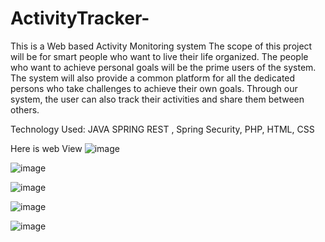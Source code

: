 # ActivityTracker-
This is a Web based Activity Monitoring system
The scope of this project will be for smart people who want to live their life organized. 
The people who want to achieve personal goals will be the prime users of the system.
The system will also provide a common platform for all the dedicated persons who take challenges to achieve their own goals.
Through our system, the user can also track their activities and share them between others.

Technology Used: JAVA SPRING REST , Spring Security, PHP, HTML, CSS

Here is web View
![image](https://user-images.githubusercontent.com/57573621/210229894-df85673d-d398-459b-8c53-9d9515f76896.png)

![image](https://user-images.githubusercontent.com/57573621/210229998-9e3da414-0196-4f65-ada8-640cec75a707.png)


![image](https://user-images.githubusercontent.com/57573621/210230035-e4cffa43-0d53-490f-90a3-f9a73b67ec3b.png)

![image](https://user-images.githubusercontent.com/57573621/210230185-d553d931-40e6-4364-973b-cdc3176ce41c.png)

![image](https://user-images.githubusercontent.com/57573621/210230221-ed406542-2887-4864-afb0-92f02bfc64c9.png)
